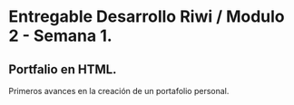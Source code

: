 # Entregable Desarrollo Riwi / Modulo 2 - Semana 1.

## Portfalio en HTML.

Primeros avances en la creación de un portafolio personal.